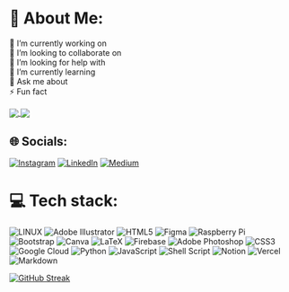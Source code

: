 # 💫 About Me:
🔭 I’m currently working on<br>👯 I’m looking to collaborate on<br>🤝 I’m looking for help with<br>🌱 I’m currently learning<br>💬 Ask me about<br>⚡ Fun fact

 
<a href="https://github.com/anuraghazra/github-readme-stats">
  <img align="center" src="https://github-readme-stats-aggxx.vercel.app/api?username=aggxx&title_color=FFAE8F&bg_color=0D1117&icon_color=FFAE8F&border_color=FFAE8F&text_color=fff&custom_title=Status"/>
</a>

<a href="https://github.com/anuraghazra/github-readme-stats">
  <img align="center" src="https://github-readme-stats-aggxx.vercel.app/api/top-langs/?username=aggxx&langs_count=8&title_color=FFAE8F&bg_color=0D1117&icon_color=FFAE8F&border_color=FFAE8F&text_color=fff" />
</a>



## 🌐 Socials: 
 
[![Instagram](https://img.shields.io/badge/Instagram-%23E4405F.svg?logo=Instagram&logoColor=white)](https://instagram.com/gozdegerikalan) [![LinkedIn](https://img.shields.io/badge/LinkedIn-%230077B5.svg?logo=linkedin&logoColor=white)](https://linkedin.com/in/gozdegerikalan) [![Medium](https://img.shields.io/badge/Medium-12100E?logo=medium&logoColor=white)](https://medium.com/@aggxx) 


# 💻 Tech stack:
![LINUX](https://img.shields.io/badge/Linux-FCC624?style=flat&logo=linux&logoColor=black) 
![Adobe Illustrator](https://img.shields.io/badge/adobeillustrator-%23FF9A00.svg?style=flat&logo=adobeillustrator&logoColor=white)
![HTML5](https://img.shields.io/badge/html5-%23E34F26.svg?style=flat&logo=html5&logoColor=white) 
![Figma](https://img.shields.io/badge/figma-%23F24E1E.svg?style=flat&logo=figma&logoColor=white) 
![Raspberry Pi](https://img.shields.io/badge/-RaspberryPi-C51A4A?style=flat&logo=Raspberry-Pi) 
![Bootstrap](https://img.shields.io/badge/bootstrap-%23563D7C.svg?style=flat&logo=bootstrap&logoColor=white) 
![Canva](https://img.shields.io/badge/Canva-%2300C4CC.svg?style=flat&logo=Canva&logoColor=white)
![LaTeX](https://img.shields.io/badge/latex-%23008080.svg?style=flat&logo=latex&logoColor=white)
![Firebase](https://img.shields.io/badge/firebase-%23039BE5.svg?style=flat&logo=firebase) 
![Adobe Photoshop](https://img.shields.io/badge/adobephotoshop-%2331A8FF.svg?style=flat&logo=adobephotoshop&logoColor=white)
![CSS3](https://img.shields.io/badge/css3-%231572B6.svg?style=flat&logo=css3&logoColor=white)
![Google Cloud](https://img.shields.io/badge/Google%20Cloud-%234285F4.svg?style=flat&logo=google-cloud&logoColor=white)
![Python](https://img.shields.io/badge/python-3670A0?style=flat&logo=python&logoColor=ffdd54)
![JavaScript](https://img.shields.io/badge/javascript-%23323330.svg?style=flat&logo=javascript&logoColor=%23F7DF1E) 
![Shell Script](https://img.shields.io/badge/shell_script-%23121011.svg?style=flat&logo=gnu-bash&logoColor=white)
![Notion](https://img.shields.io/badge/Notion-%23000000.svg?style=flat&logo=notion&logoColor=white)
![Vercel](https://img.shields.io/badge/vercel-%23000000.svg?style=flat&logo=vercel&logoColor=white) 
![Markdown](https://img.shields.io/badge/markdown-%23000000.svg?style=flat&logo=markdown&logoColor=white) 

[![GitHub Streak](https://streak-stats.demolab.com/?user=aggxx&title_color=FFAE8F&background=0D1117&border=FFAE8F&ring=FFAE8F&currStreakLabel=FFAE8F&dates=fff&stroke=FFAE8F&fire=FFAE8F&currStreakNum=fff&sideNums=fff)](https://git.io/streak-stats)
